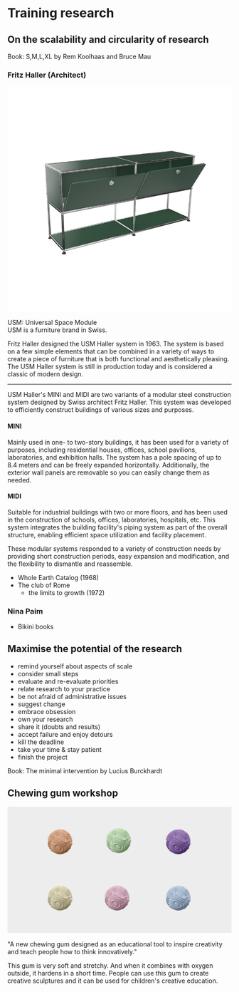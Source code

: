 # Training research

## On the scalability and circularity of research

Book: S,M,L,XL by Rem Koolhaas and Bruce Mau

### Fritz Haller (Architect)

![alt text](./images/image.png)

USM: Universal Space Module  
USM is a furniture brand in Swiss.

Fritz Haller designed the USM Haller system in 1963. The system is based on a few simple elements that can be combined in a variety of ways to create a piece of furniture that is both functional and aesthetically pleasing. The USM Haller system is still in production today and is considered a classic of modern design.

---

USM Haller's MINI and MIDI are two variants of a modular steel construction system designed by Swiss architect Fritz Haller. This system was developed to efficiently construct buildings of various sizes and purposes.

#### MINI

Mainly used in one- to two-story buildings, it has been used for a variety of purposes, including residential houses, offices, school pavilions, laboratories, and exhibition halls. The system has a pole spacing of up to 8.4 meters and can be freely expanded horizontally. Additionally, the exterior wall panels are removable so you can easily change them as needed.

#### MIDI

Suitable for industrial buildings with two or more floors, and has been used in the construction of schools, offices, laboratories, hospitals, etc. This system integrates the building facility's piping system as part of the overall structure, enabling efficient space utilization and facility placement.

These modular systems responded to a variety of construction needs by providing short construction periods, easy expansion and modification, and the flexibility to dismantle and reassemble.

- Whole Earth Catalog (1968)
- The club of Rome
  - the limits to growth (1972)

### Nina Paim

- Bikini books

## Maximise the potential of the research

- remind yourself about aspects of scale
- consider small steps
- evaluate and re-evaluate priorities
- relate research to your practice
- be not afraid of administrative issues
- suggest change
- embrace obsession
- own your research
- share it (doubts and results)
- accept failure and enjoy detours
- kill the deadline
- take your time & stay patient
- finish the project

Book: The minimal intervention by Lucius Burckhardt

## Chewing gum workshop

![](./images/creategum.png)

"A new chewing gum designed as an educational tool to inspire creativity and teach people how to think innovatively."

This gum is very soft and stretchy. And when it combines with oxygen outside, it hardens in a short time. People can use this gum to create creative sculptures and it can be used for children's creative education.
